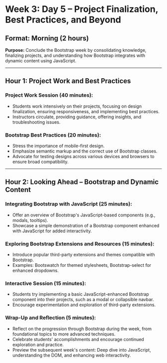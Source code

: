 # Week 3: Day 5 – Project Finalization, Best Practices, and Beyond

## Format: Morning (2 hours)

**Purpose:** Conclude the Bootstrap week by consolidating knowledge, finalizing projects, and understanding how Bootstrap integrates with dynamic content using JavaScript.

---

## Hour 1: Project Work and Best Practices

### Project Work Session (40 minutes):

- Students work intensively on their projects, focusing on design finalization, ensuring responsiveness, and implementing best practices.
- Instructors circulate, providing guidance, offering insights, and troubleshooting issues.

### Bootstrap Best Practices (20 minutes):

- Stress the importance of mobile-first design.
- Emphasize semantic markup and the correct use of Bootstrap classes.
- Advocate for testing designs across various devices and browsers to ensure broad compatibility.

---

## Hour 2: Looking Ahead – Bootstrap and Dynamic Content

### Integrating Bootstrap with JavaScript (25 minutes):

- Offer an overview of Bootstrap's JavaScript-based components (e.g., modals, tooltips).
- Showcase a simple demonstration of a Bootstrap component enhanced with JavaScript for added interactivity.

### Exploring Bootstrap Extensions and Resources (15 minutes):

- Introduce popular third-party extensions and themes compatible with Bootstrap.
- Examples: Bootswatch for themed stylesheets, Bootstrap-select for enhanced dropdowns.

### Interactive Session (15 minutes):

- Students try implementing a basic JavaScript-enhanced Bootstrap component into their projects, such as a modal or collapsible navbar.
- Encourage experimentation and exploration of third-party extensions.

### Wrap-Up and Reflection (5 minutes):

- Reflect on the progression through Bootstrap during the week, from foundational topics to more advanced techniques.
- Celebrate students' accomplishments and encourage continued exploration and practice.
- Preview the subsequent week's content: Deep dive into JavaScript, understanding the DOM, and enhancing web interactivity.
